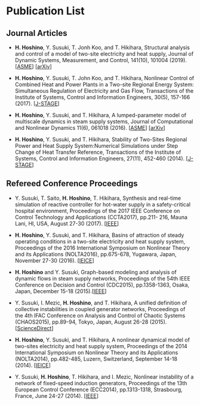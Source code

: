 # Publication List

## Journal Articles

* **H. Hoshino**, Y. Susuki, T. Jonh Koo, and T. Hikihara,
Structural analysis and control of a model of two-site electricity and heat supply,
Journal of Dynamic Systems, Measurement, and Control, 141(10), 101004 (2019).
[[ASME](https://doi.org/10.1115/1.4043703)]
[[arXiv](https://arxiv.org/abs/1809.03939)]

* **H. Hoshino**, Y. Susuki, T. John Koo, and T. Hikihara,
Nonlinear Control of Combined Heat and Power Plants in a Two-site Regional Energy System: Simultaneous Regulation of Electricity and Gas Flow, 
Transactions of the Institute of Systems, Control and Information Engineers,
30(5), 157-166 (2017).
[[J-STAGE](https://doi.org/10.5687/iscie.30.157)]

* **H. Hoshino**, Y. Susuki, and T. Hikihara,
A lumped-parameter model of multiscale dynamics in steam supply systems,
Journal of Computational and Nonlinear Dynamics 11(6), 061018 (2016).
[[ASME](https://doi.org/10.1115/1.4034491)]
[[arXiv](https://arxiv.org/abs/1906.08135)]


* **H. Hoshino**, Y. Susuki, and T. Hikihara,
Stability of Two-Sites Regional Power and Heat Supply System:Numerical Simulations under Step Change of Heat Transfer Reference,
Transactions of the Institute of Systems, Control and Information Engineers,
27(11), 452-460 (2014).
[[J-STAGE](https://doi.org/10.5687/iscie.27.452)]

## Refereed Conference Proceedings

* Y. Susuki, T. Saito, **H. Hoshino**, T. Hikihara, Synthesis and real-time simulation of reactive controller for hot-water supply in a safety-critical hospital environment, Proceedings of the 2017 IEEE Conference on Control Technology and Applications (CCTA2017), pp.211- 216, Mauna Lani, HI, USA, August 27-30 (2017). [[IEEE](https://doi.org/10.1109/CCTA.2017.8062465)]

* **H. Hoshino**, Y. Susuki, and T. Hikihara, Basins of attraction of steady operating conditions in a two-site electricity and heat supply system, Proceedings of the 2016 International Symposium on Nonlinear Theory and its Applications (NOLTA2016), pp.675-678, Yugawara, Japan, November 27-30 (2016). [[IEICE](http://www.ieice.org/nolta/symposium/archive/2016/articles/1185.pdf)]

* **H. Hoshino** and Y. Susuki, Graph-based modeling and analysis of dynamic flows in steam supply networks, Proceedings of the 54th IEEE Conference on Decision and Control (CDC2015), pp.1358-1363, Osaka, Japan, December 15-18 (2015).[[IEEE](https://doi.org/10.1109/CDC.2015.7402400)]

* Y. Susuki, I. Mezic, **H. Hoshino**, and T. Hikihara, A unified definition of collective instabilities in coupled generator networks, Proceedings of the 4th IFAC Conference on Analysis and Control of Chaotic Systems (CHAOS2015), pp.89-94, Tokyo, Japan, August 26-28 (2015). [[ScienceDirect](https://doi.org/10.1016/j.ifacol.2015.11.016)]

* **H. Hoshino**, Y. Susuki, and T. Hikihara, A nonlinear dynamical model of two-sites electricity and heat supply system, Proceedings of the 2014 International Symposium on Nonlinear Theory and its Applications (NOLTA2014), pp.482-485, Luzern, Switzerland, September 14-18 (2014). [[IEICE](http://www.ieice.org/nolta/symposium/archive/2014/articles/C2L-A2-6065.pdf)]

* Y. Susuki, **H. Hoshino**, T. Hikihara, and I. Mezic, Nonlinear instability of a network of fixed-speed induction generators, Proceedings of the 13th European Control Conference (ECC2014), pp.1313-1318, Strasbourg, France, June 24-27 (2014). [[IEEE](https://doi.org/10.1109/ECC.2014.6862396)]






